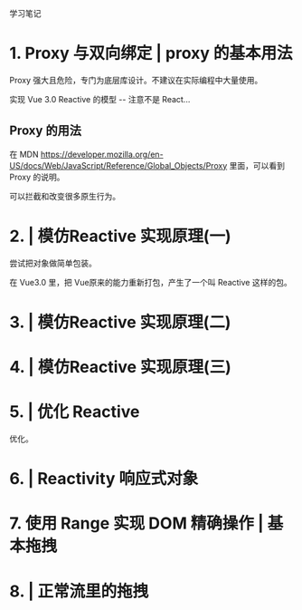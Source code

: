 学习笔记

# 1. Proxy 与双向绑定 | proxy 的基本用法

Proxy 强大且危险，专门为底层库设计。不建议在实际编程中大量使用。

实现 Vue 3.0 Reactive 的模型 -- 注意不是 React...

## Proxy 的用法

在 MDN https://developer.mozilla.org/en-US/docs/Web/JavaScript/Reference/Global_Objects/Proxy 里面，可以看到 Proxy 的说明。

可以拦截和改变很多原生行为。

# 2. | 模仿Reactive 实现原理(一)

尝试把对象做简单包装。

在 Vue3.0 里，把 Vue原来的能力重新打包，产生了一个叫 Reactive 这样的包。



# 3. | 模仿Reactive 实现原理(二)



# 4. | 模仿Reactive 实现原理(三)



# 5. | 优化 Reactive

优化。

# 6. | Reactivity 响应式对象

# 7. 使用 Range 实现 DOM 精确操作 | 基本拖拽

# 8. | 正常流里的拖拽



